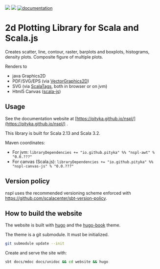 
[![](https://img.shields.io/maven-central/v/io.github.pityka/nspl-core_2.13.svg)](https://search.maven.org/search?q=g:io.github.pityka%20nspl)
[![](https://index.scala-lang.org/pityka/nspl/nspl-core/latest-by-scala-version.svg?platform=jvm)](https://index.scala-lang.org/pityka/nspl/nspl-core)
[![documentation](https://img.shields.io/badge/docs-green)](https://pityka.github.io/nspl/)

# 2d Plotting Library for Scala and Scala.js

Creates scatter, line, contour, raster, barplots and boxplots, histograms, density plots. Composite figure of multiple plots. 

Renders to
* java Graphics2D
* PDF/SVG/EPS (via [VectorGraphics2D](https://github.com/eseifert/vectorgraphics2d))
* SVG (via [ScalaTags](http://www.lihaoyi.com/scalatags/), both in browser or on jvm)
* Html5 Canvas ([scala-js](http://www.scala-js.org))

## Usage

See the documentation website at [https://pityka.github.io/nspl/](https://pityka.github.io/nspl/) .

This library is built for Scala 2.13 and Scala 3.2.

Maven coordinates: 

* For jvm: `libraryDependencies += "io.github.pityka" %% "nspl-awt" % "0.0.???"`
* For canvas (Scala.js): `libraryDependencies += "io.github.pityka" %% "nspl-canvas-js" % "0.0.???"` 

## Version policy

nspl uses the recommended versioning scheme enforced with https://github.com/scalacenter/sbt-version-policy. 

## How to build the website
The website is built with [hugo](https://gohugo.io/) and the [hugo-book](https://github.com/alex-shpak/hugo-book) theme.

The theme is a git submodule. It must be initialized.

```sh
git submodule update --init 
```

Create and serve the site with:

```sh
sbt docs/mdoc docs/unidoc && cd website && hugo
```
